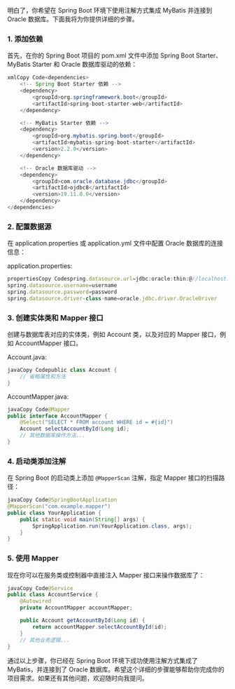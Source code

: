 明白了，你希望在 Spring Boot 环境下使用注解方式集成 MyBatis 并连接到 Oracle 数据库。下面我将为你提供详细的步骤。

### 1. 添加依赖

首先，在你的 Spring Boot 项目的 pom.xml 文件中添加 Spring Boot Starter、MyBatis Starter 和 Oracle 数据库驱动的依赖：

```java
xmlCopy Code<dependencies>
    <!-- Spring Boot Starter 依赖 -->
    <dependency>
        <groupId>org.springframework.boot</groupId>
        <artifactId>spring-boot-starter-web</artifactId>
    </dependency>

    <!-- MyBatis Starter 依赖 -->
    <dependency>
        <groupId>org.mybatis.spring.boot</groupId>
        <artifactId>mybatis-spring-boot-starter</artifactId>
        <version>2.2.0</version>
    </dependency>

    <!-- Oracle 数据库驱动 -->
    <dependency>
        <groupId>com.oracle.database.jdbc</groupId>
        <artifactId>ojdbc8</artifactId>
        <version>19.11.0.0</version>
    </dependency>
</dependencies>
```

### 2. 配置数据源

在 application.properties 或 application.yml 文件中配置 Oracle 数据库的连接信息：

application.properties:

```javascript
propertiesCopy Codespring.datasource.url=jdbc:oracle:thin:@//localhost:1521/yourdb
spring.datasource.username=username
spring.datasource.password=password
spring.datasource.driver-class-name=oracle.jdbc.driver.OracleDriver
```

### 3. 创建实体类和 Mapper 接口

创建与数据库表对应的实体类，例如 Account 类，以及对应的 Mapper 接口，例如 AccountMapper 接口。

Account.java:

```java
javaCopy Codepublic class Account {
    // 省略属性和方法
}
```

AccountMapper.java:

```java
javaCopy Code@Mapper
public interface AccountMapper {
    @Select("SELECT * FROM account WHERE id = #{id}")
    Account selectAccountById(Long id);
    // 其他数据库操作方法...
}
```

### 4. 启动类添加注解

在 Spring Boot 的启动类上添加 `@MapperScan` 注解，指定 Mapper 接口的扫描路径：

```java
javaCopy Code@SpringBootApplication
@MapperScan("com.example.mapper")
public class YourApplication {
    public static void main(String[] args) {
        SpringApplication.run(YourApplication.class, args);
    }
}
```

### 5. 使用 Mapper

现在你可以在服务类或控制器中直接注入 Mapper 接口来操作数据库了：

```java
javaCopy Code@Service
public class AccountService {
    @Autowired
    private AccountMapper accountMapper;

    public Account getAccountById(Long id) {
        return accountMapper.selectAccountById(id);
    }
    // 其他业务逻辑...
}
```

通过以上步骤，你已经在 Spring Boot 环境下成功使用注解方式集成了 MyBatis，并连接到了 Oracle 数据库。希望这个详细的步骤能够帮助你完成你的项目需求。如果还有其他问题，欢迎随时向我提问。